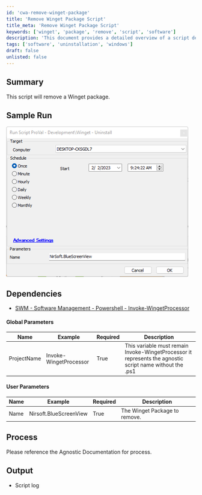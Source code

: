 ```yaml
---
id: 'cwa-remove-winget-package'
title: 'Remove Winget Package Script'
title_meta: 'Remove Winget Package Script'
keywords: ['winget', 'package', 'remove', 'script', 'software']
description: 'This document provides a detailed overview of a script designed to remove a Winget package, including its parameters, dependencies, and sample run output.'
tags: ['software', 'uninstallation', 'windows']
draft: false
unlisted: false
---
```

## Summary

This script will remove a Winget package.

## Sample Run

![Sample Run](../../../static/img/Winget---Uninstall/image_1.png)

## Dependencies

- [SWM - Software Management - Powershell - Invoke-WingetProcessor](https://proval.itglue.com/DOC-5078775-11310973)

#### Global Parameters

| Name         | Example                  | Required | Description                                                                                       |
|--------------|--------------------------|----------|---------------------------------------------------------------------------------------------------|
| ProjectName  | Invoke-WingetProcessor    | True     | This variable must remain Invoke-WingetProcessor it represents the agnostic script name without the .ps1 |

#### User Parameters

| Name | Example                  | Required | Description                      |
|------|--------------------------|----------|----------------------------------|
| Name | Nirsoft.BlueScreenView   | True     | The Winget Package to remove.    |

## Process

Please reference the Agnostic Documentation for process.

## Output

- Script log




